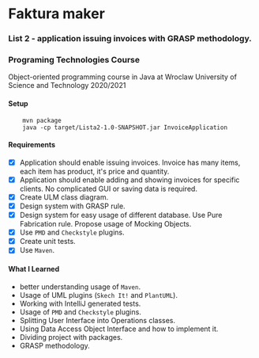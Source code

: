 # Faktura maker
### List 2 -  application issuing invoices with GRASP methodology.

### Programing Technologies Course
Object-oriented programming course in Java at Wroclaw University of Science and Technology
2020/2021

#### Setup
```
    mvn package
    java -cp target/Lista2-1.0-SNAPSHOT.jar InvoiceApplication
```

#### Requirements
* [x] Application should enable issuing invoices. 
Invoice has many items, each item has product, it's price and quantity. 
* [x] Application should enable adding and showing invoices for specific clients. 
No complicated GUI or saving data is required.
* [x] Create ULM class diagram.
* [x] Design system with GRASP rule.
* [x] Design system for easy usage of different database. 
Use Pure Fabrication rule. Propose usage of Mocking Objects.
* [x] Use `PMD` and `Checkstyle` plugins.
* [x] Create unit tests.
* [x] Use `Maven`.

#### What I Learned
* better understanding usage of `Maven`.
* Usage of UML plugins (`Skech It!` and `PlantUML`).
* Working with IntelliJ generated tests.
* Usage of `PMD` and `Checkstyle` plugins.
* Splitting User Interface into Operations classes. 
* Using Data Access Object Interface and how to implement it.
* Dividing project with packages.
* GRASP methodology.